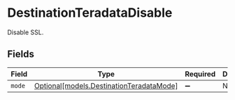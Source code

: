 # DestinationTeradataDisable

Disable SSL.


## Fields

| Field                                                                            | Type                                                                             | Required                                                                         | Description                                                                      |
| -------------------------------------------------------------------------------- | -------------------------------------------------------------------------------- | -------------------------------------------------------------------------------- | -------------------------------------------------------------------------------- |
| `mode`                                                                           | [Optional[models.DestinationTeradataMode]](../models/destinationteradatamode.md) | :heavy_minus_sign:                                                               | N/A                                                                              |